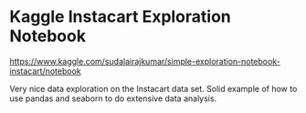 # Kaggle Instacart Exploration Notebook

https://www.kaggle.com/sudalairajkumar/simple-exploration-notebook-instacart/notebook

Very nice data exploration on the Instacart data set. Solid example of how to use pandas and seaborn to do extensive data analysis.
